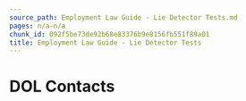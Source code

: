 ```yaml
---
source_path: Employment Law Guide - Lie Detector Tests.md
pages: n/a-n/a
chunk_id: 092f5be73de92b68e83376b9e8156fb551f89a01
title: Employment Law Guide - Lie Detector Tests
---
```

# DOL Contacts
